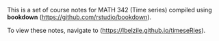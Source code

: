 This is a set of course notes for MATH 342 (Time series) compiled using **bookdown** (https://github.com/rstudio/bookdown).

To view these notes, navigate to (https://lbelzile.github.io/timeseRies).
